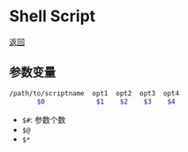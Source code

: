 [linux]: /note/linux/README.md

# Shell Script

[返回][linux]

## 参数变量

```bash
/path/to/scriptname  opt1  opt2  opt3  opt4
       $0             $1    $2    $3    $4
```

* `$#`: 参数个数
* `$@`
* `$*`
